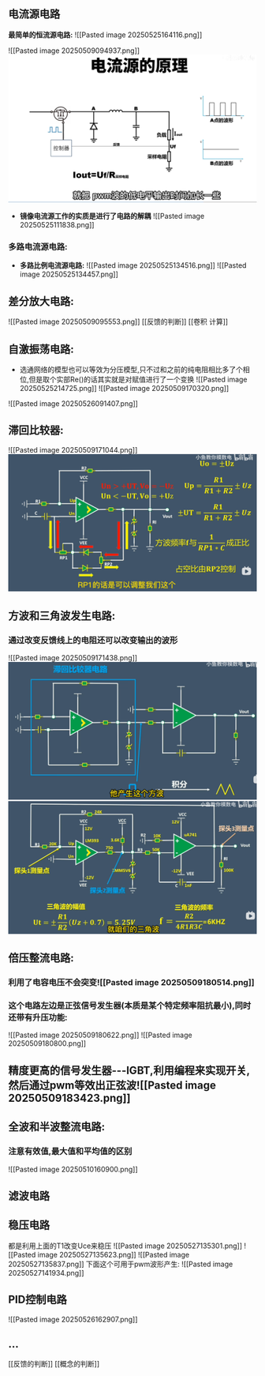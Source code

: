 
## 电流源电路
**最简单的恒流源电路:**
![[Pasted image 20250525164116.png]]

![[Pasted image 20250509094937.png]]
![alt text](./picture/image-2.png)
- **镜像电流源工作的实质是进行了电路的解耦**
![[Pasted image 20250525111838.png]]
### 多路电流源电路:
- **多路比例电流源电路:**
![[Pasted image 20250525134516.png]]
![[Pasted image 20250525134457.png]]
## 差分放大电路:
![[Pasted image 20250509095553.png]]
[[反馈的判断]]
[[卷积 计算]]
## 自激振荡电路:
- 选通网络的模型也可以等效为分压模型,只不过和之前的纯电阻相比多了个相位,但是取个实部Re()的话其实就是对赋值进行了一个变换
![[Pasted image 20250525214725.png]]
![[Pasted image 20250509170320.png]]

![[Pasted image 20250526091407.png]]
## 滞回比较器:
![[Pasted image 20250509171044.png]]
![alt text](./picture/image-1.png)

## 方波和三角波发生电路:
### 通过改变反馈线上的电阻还可以改变输出的波形
![[Pasted image 20250509171438.png]]
![alt text](./picture/image_test.png)
![alt text](./picture/image.png)
## 倍压整流电路:
### 利用了电容电压不会突变![[Pasted image 20250509180514.png]]

### 这个电路左边是正弦信号发生器(本质是某个特定频率阻抗最小),同时还带有升压功能:
![[Pasted image 20250509180622.png]]
![[Pasted image 20250509180800.png]]

## 精度更高的信号发生器---IGBT,利用编程来实现开关,然后通过pwm等效出正弦波![[Pasted image 20250509183423.png]]

## 全波和半波整流电路:
### 注意有效值,最大值和平均值的区别
![[Pasted image 20250510160900.png]]
## 滤波电路

## 稳压电路
都是利用上面的T1改变Uce来稳压
![[Pasted image 20250527135301.png]]
![[Pasted image 20250527135623.png]]
![[Pasted image 20250527135837.png]]
下面这个可用于pwm波形产生:
![[Pasted image 20250527141934.png]]
## PID控制电路
![[Pasted image 20250526162907.png]]
## ...

[[反馈的判断]]
[[概念的判断]]
